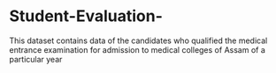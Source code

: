 # Student-Evaluation-
This dataset contains data of the candidates who qualified the medical entrance examination for admission to medical colleges of Assam of a particular year
